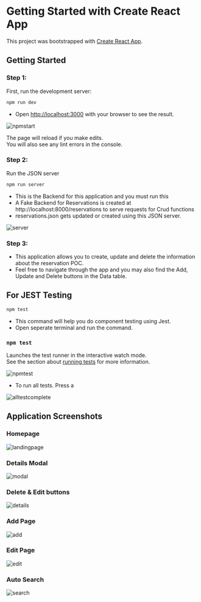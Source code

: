 # Getting Started with Create React App

This project was bootstrapped with [Create React App](https://github.com/facebook/create-react-app).

## Getting Started

### Step 1:

First, run the development server:

```bash
npm run dev
```

- Open [http://localhost:3000](http://localhost:3000) with your browser to see the result.

![npmstart](https://github.com/GM-Frost/Reservation-POC-Assessment/assets/110303752/19bfe51d-0706-4396-8f21-d991b7e3645e)

The page will reload if you make edits.\
You will also see any lint errors in the console.

### Step 2:

Run the JSON server

```bash
npm run server
```

- This is the Backend for this application and you must run this
- A Fake Backend for Reservations is created at http://localhost:8000/reservations to serve requests for Crud functions
- reservations.json gets updated or created using this JSON server.

![server](https://github.com/GM-Frost/Reservation-POC-Assessment/assets/110303752/2b54551a-ac97-416a-bfd1-52f77c938c27)


### Step 3:

- This application allows you to create, update and delete the information about the reservation POC.
- Feel free to navigate through the app and you may also find the Add, Update and Delete buttons in the Data table.

## For JEST Testing

```bash
npm test
```

- This command will help you do component testing using Jest.
- Open seperate terminal and run the command.

### `npm test`

Launches the test runner in the interactive watch mode.\
See the section about [running tests](https://facebook.github.io/create-react-app/docs/running-tests) for more information.

![npmtest](https://github.com/GM-Frost/Reservation-POC-Assessment/assets/110303752/337dcc0f-2f6b-4de5-b835-dd5ce2eeed90)

- To run all tests. Press a

![alltestcomplete](https://github.com/GM-Frost/Reservation-POC-Assessment/assets/110303752/2b3fa458-068d-4c44-9151-8b48afaa952b)

## Application Screenshots

### Homepage
![landingpage](https://github.com/GM-Frost/Reservation-POC-Assessment/assets/110303752/77c69f7d-d6b1-4b4f-9abb-51fc4b6f1fe0)

### Details Modal

![modal](https://github.com/GM-Frost/Reservation-POC-Assessment/assets/110303752/571eefd4-b223-404b-83e1-63a2ab1992f8)

### Delete & Edit buttons

![details](https://github.com/GM-Frost/Reservation-POC-Assessment/assets/110303752/3caf0d21-eba1-40c2-ac6f-ba98eb2cb9e7)

### Add Page
![add](https://github.com/GM-Frost/Reservation-POC-Assessment/assets/110303752/45743176-1c50-47fb-aef0-53015d9a2dec)

### Edit Page

![edit](https://github.com/GM-Frost/Reservation-POC-Assessment/assets/110303752/78365654-5db7-40fd-b540-9ab889725398)

### Auto Search

![search](https://github.com/GM-Frost/Reservation-POC-Assessment/assets/110303752/bd07f24b-71bd-4eae-ac4d-168128a81656)








